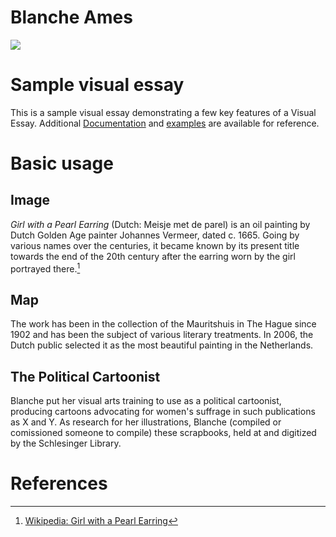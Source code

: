 # Blanche Ames

<a href="https://juncture-digital.org"><img src="https://juncture-digital.org/images/ve-button.png"></a>

<param ve-config 
       title="Highlights from Harvard's Blanche Ames Collections"
       author="Katherine Enright"
       banner="https://en.wikipedia.org/wiki/Blanche_Ames_Ames#/media/File:Double_the_Power_of_the_Home_--_Two_Good_Votes_are_Better_Than_One.jpg" 
       layout="vertical">

<!-- Entities discussed throughout the essay are typically defined before the essay text and
     are thus available in all text.  Entity identifiers (QIDs) can be found in either
     Wikipedia or Wikidata (https://www.wikidata.org)> -->
<param ve-entity eid="Q185372"> <!-- Girl with a Pearl Earring painting -->
<param ve-entity eid="Q41264"> <!-- Johannes Vermeer -->
<param ve-entity eid="Q221092"> <!-- Mauritshuis -->
<param ve-entity eid="Q36600"> <!-- The Hague -->

# Sample visual essay

This is a sample visual essay demonstrating a few key features of a Visual Essay. Additional [Documentation](https://github.com/JSTOR-Labs/juncture/wiki) and [examples](https://jstor-labs.github.io/juncture-examples) are available for reference.
<param ve-image 
       manifest="https://iiif.juncture-digital.org/manifest/6dd738aed85597cac540ad31dd5818e86ef7f2918c7b43a9eb3123d5538e6e4c">

# Basic usage

## Image

_Girl with a Pearl Earring_ (Dutch: Meisje met de parel) is an oil painting by Dutch Golden Age painter Johannes Vermeer, 
dated c. 1665. Going by various names over the centuries, it became known by its present title towards the end of the 
20th century after the earring worn by the girl portrayed there.[^1]
<param ve-image 
       label="Girl with a Pearl Earring" 
       description="painting by Johannes Vermeer" 
       license="public domain" 
       url="https://upload.wikimedia.org/wikipedia/commons/0/0f/1665_Girl_with_a_Pearl_Earring.jpg">

## Map

The work has been in the collection of the Mauritshuis in The Hague since 1902 and has been the subject of various 
literary treatments. In 2006, the Dutch public selected it as the most beautiful painting in the Netherlands.
<param ve-map center="Q36600" zoom="11" prefer-geojson>

## The Political Cartoonist

Blanche put her visual arts training to use as a political cartoonist, producing cartoons advocating for women's suffrage in such publications as X and Y. As research for her illustrations, Blanche (compiled or comissioned someone to compile) these scrapbooks, held at and digitized by the Schlesinger Library.

<param ve-iframe 
       src="https://iiif.lib.harvard.edu/manifests/drs:492540327">


# References

[^1]: [Wikipedia: Girl with a Pearl Earring](https://en.wikipedia.org/wiki/Girl_with_a_Pearl_Earring)

